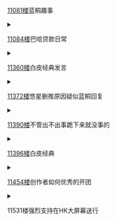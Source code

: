 [11081楼](https://bbs.nga.cn/read.php?tid=27130525&page=555#l11081)蓝桐趣事

<details>
  <summary></summary>
  
  今天早晨蛆蛆还在她的生日美梦中沉迷不醒，暂时没有新动态。
  
  转点来自蓝桐的趣事：
  
  1、让子弹飞什么时候申遗，湾友又在打小主意了

  <img src="https://img.nga.178.com/attachments/mon_202106/18/-zue37Q2o-f8uvK2lT3cSl8-ev.jpg"></img>
  
  2、请问如何从空间站发快递？

  <img src="https://img.nga.178.com/attachments/mon_202106/18/-zue37Q2o-ff5uKvT1kSg8-4b.jpg"></img>

</details>

[11084楼](https://bbs.nga.cn/read.php?tid=27130525&page=555#l11084)巴哈贷款日常

<details>
  <summary></summary>
  
  巴哈逛街，没啥人

  <img src="https://img.nga.178.com/attachments/mon_202106/18/-zue37Q2o-9vzwK8T1kSe3-37.jpg"></img>

  差不多得了，头七要不要也办一下

  <img src="https://img.nga.178.com/attachments/mon_202106/18/-zue37Q2o-hcshKiT3cSjy-5o.jpg.medium.jpg"></img>

  你要是天使说这话我还看的下去，你个出事就和别人报团的在这里说什么呢

  <img src="https://img.nga.178.com/attachments/mon_202106/18/-zue37Q2o-3ccnKiT1kSfh-3v.jpg"></img>

  一贷一有，一贷呕呦

  <img src="https://img.nga.178.com/attachments/mon_202106/18/-zue37Q2o-8u9vK4ToS66-22.jpg"></img>

  跟我们有毛关系，是你们的推自己来舔的
  
  <img src="https://img.nga.178.com/attachments/mon_202106/18/-zue37Q2o-h2apKyT3cSqo-c0.jpg.medium.jpg"></img>

</details>

[11360楼](https://bbs.nga.cn/read.php?tid=27130525&page=569#l11360)白皮经典发言

<details>
  <summary></summary>
  
  <img src="https://img.nga.178.com/attachments/mon_202106/18/-zue37Q2o-60xlZdT1kShs-12i.jpg"></img>
  
  典

</details>

[11372楼](https://bbs.nga.cn/read.php?tid=27130525&page=569#l11372)悠星删推原因疑似蓝桐回复

<details>
  <summary></summary>
  
  疑似因为蓝桐提问为什么不给桐生可可和白上吹雪工商导致悠星删推<img src="https://img4.nga.178.com/ngabbs/post/smile/ac15.png"></img>

  <img src="https://img.nga.178.com/attachments/mon_202106/18/-zue37Q2o-6pvgZbT3cSko-mr.jpg"></img>
  
</details>

[11390楼](https://bbs.nga.cn/read.php?tid=27130525&page=570#l11390)不管出不出事跪下来就没事的

<details>
  <summary></summary>
  
  <img src="https://img.nga.178.com/attachments/mon_202106/18/-zue37Q2o-5gmZbT1kShs-12i.jpg"></img>

  跪，哪次不跪啦
  
</details>

[11396楼](https://bbs.nga.cn/read.php?tid=27130525&page=570#l11396)白皮经典

<details>
  <summary></summary>
  
  经典再现<img src="https://img4.nga.178.com/ngabbs/post/smile/ac15.png"></img>

  <img src="https://img.nga.178.com/attachments/mon_202106/18/-zue37Q2o-czjcKoT1kSdq-6p.jpg"></img>
  
</details>

[11454楼](https://bbs.nga.cn/read.php?tid=27130525&page=573#l11454)创作者如何优秀的开团

<details>
  <summary></summary>
  
  <img src="https://img.nga.178.com/attachments/mon_202106/18/-zue37Q2o-1emkKlT1kShi-6c.jpg"></img>

  <img src="https://img.nga.178.com/attachments/mon_202106/18/-zue37Q2o-2k4cKkToS88-ac.jpg"></img>

  总不能说这些都作者不悦的点都是白皮的错吧<img src="https://img4.nga.178.com/ngabbs/post/smile/ac15.png"></img>
  
  <br>

  这作者的开团手法略高明,各位万一被杏信缠上了可以学习一个

  <br>

  1.你二次创作的时候没有'ま'违反了原作精神
  
  2.你直播过程里观众竟不尊重的言论冒犯了我
  
  3.你的观众对我进行诽谤

  <br>

  有理有据这次无敌水军好似像没什么用

</details>

11531楼强烈支持在HK大屏幕送行
